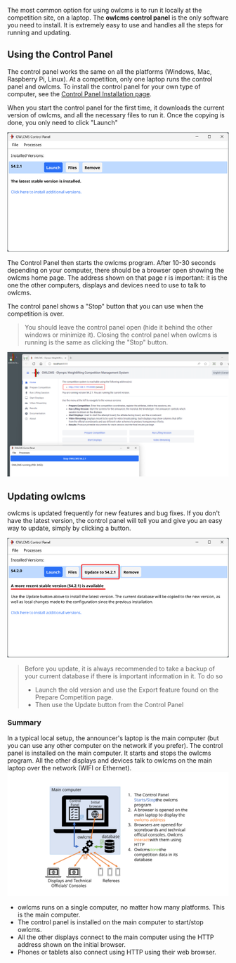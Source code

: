 The most common option for using owlcms is to run it locally at the competition site, on a laptop.  The **owlcms control panel** is the only software you need to install.  It is extremely easy to use and handles all the steps for running and updating.

## Using the Control Panel

The control panel works the same on all the platforms (Windows, Mac, Raspberry Pi, Linux).  At a competition, only one laptop runs the control panel and owlcms.  To install the control panel for your own type of computer, see the [Control Panel Installation page](LocalDownloads).

When you start the control panel for the first time, it downloads the current version of owlcms, and all the necessary files to run it.  Once the copying is done, you only need to click "Launch"

![40](nimg/1100windows/40.png)

The Control Panel then starts the owlcms program. After 10-30 seconds depending on your computer, there should be a browser open showing the owlcms home page.  The address shown on that page r is important: it is the one the other computers, displays and devices need to use to talk to owlcms.

The control panel shows a "Stop" button that you can use when the competition is over.  

> You should leave the control panel open (hide it behind the other windows or minimize it).  Closing the control panel when owlcms is running is the same as clicking the "Stop" button.

![50](nimg/1100windows/50.png)

## Updating owlcms

owlcms is updated frequently for new features and bug fixes.  If you don't have the latest version, the control panel will tell you and give you an easy way to update, simply by clicking a button.

![60](nimg/1100windows/60.png)

> Before you update, it is always recommended to take a backup of your current database if there is important information in it.  To do so
>
> - Launch the old version and use the Export feature found on the Prepare Competition page.  
> - Then use the Update button from the Control Panel

### Summary

In a typical local setup, the announcer's laptop is the main computer (but you can use any other computer on the network if you prefer). The control panel is installed on the main computer. It starts and stops the owlcms program.  All the other displays and devices talk to owlcms on the main laptop over the network (WIFI or Ethernet).  ![LocalOverview](EquipmentSetup/LocalOverview.svg)

- owlcms runs on a single computer, no matter how many platforms. This is the main computer.
- The control panel is installed on the main computer to start/stop owlcms.
- All the other displays connect to the main computer using the HTTP address shown on the initial browser.
- Phones or tablets also connect using HTTP using their web browser.